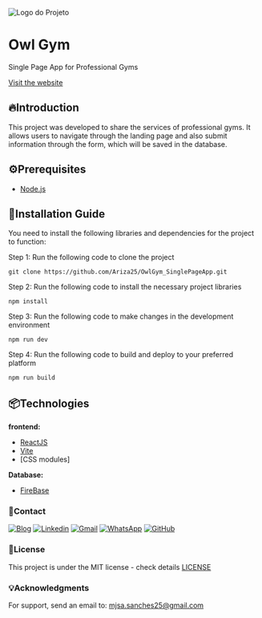 ![Logo do Projeto](https://imgur.com/GvIKvW3.png)

# Owl Gym
Single Page App for Professional Gyms

[Visit the website](https://academia.matheusariza.com)

## 🔥Introduction
This project was developed to share the services of professional gyms. It allows users to navigate through the landing page and also submit information through the form, which will be saved in the database.

## ⚙️Prerequisites

* [Node.js](https://nodejs.org/en)

## 🔨Installation Guide
You need to install the following libraries and dependencies for the project to function:

Step 1:
Run the following code to clone the project
```
git clone https://github.com/Ariza25/OwlGym_SinglePageApp.git
```

Step 2:
Run the following code to install the necessary project libraries
```
npm install
```

Step 3:
Run the following code to make changes in the development environment
```
npm run dev
```

Step 4:
Run the following code to build and deploy to your preferred platform
```
npm run build
```

## 📦Technologies

**frontend:**
* [ReactJS](https://react.dev/)
* [Vite](https://vitejs.dev/)
* [CSS modules]

**Database:**
* [FireBase](https://firebase.google.com/)

### 👷Contact

[![Blog](https://img.shields.io/website?label=MatheusAriza.com&style=for-the-badge&url=https://matheusariza.com/)](https://matheusariza.com)
[![Linkedin](https://img.shields.io/badge/LinkedIn-0077B5?style=for-the-badge&logo=linkedin&logoColor=white)](https://www.linkedin.com/in/matheusariza25/)
[![Gmail](https://img.shields.io/badge/Gmail-D14836?style=for-the-badge&logo=gmail&logoColor=white)](mjsa.sanches25@gmail.com)
[![WhatsApp](https://img.shields.io/badge/WhatsApp-25D366?style=for-the-badge&logo=whatsapp&logoColor=white)](https://web.whatsapp.com/send?phone=5543998068708)
[![GitHub](https://img.shields.io/badge/github-%23121011.svg?style=for-the-badge&logo=github&logoColor=white)]()


### 📄License

This project is under the MIT license - check details [LICENSE](https://github.com/Ariza25/OwlGym_SinglePageApp/blob/main/LICENSE)

### 💡Acknowledgments

For support, send an email to: mjsa.sanches25@gmail.com
